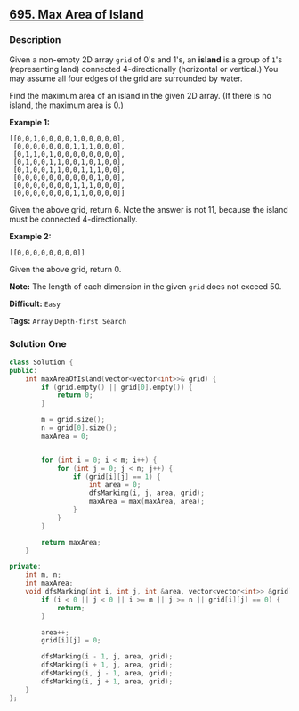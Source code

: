 ## [695. Max Area of Island](https://leetcode.com/problems/max-area-of-island/description/)

### Description

Given a non-empty 2D array `grid` of 0's and 1's, an **island** is a group of `1`'s (representing land) connected 4-directionally (horizontal or vertical.) You may assume all four edges of the grid are surrounded by water.

Find the maximum area of an island in the given 2D array. (If there is no island, the maximum area is 0.)

**Example 1:**

```
[[0,0,1,0,0,0,0,1,0,0,0,0,0],
 [0,0,0,0,0,0,0,1,1,1,0,0,0],
 [0,1,1,0,1,0,0,0,0,0,0,0,0],
 [0,1,0,0,1,1,0,0,1,0,1,0,0],
 [0,1,0,0,1,1,0,0,1,1,1,0,0],
 [0,0,0,0,0,0,0,0,0,0,1,0,0],
 [0,0,0,0,0,0,0,1,1,1,0,0,0],
 [0,0,0,0,0,0,0,1,1,0,0,0,0]]

```

Given the above grid, return 6. Note the answer is not 11, because the island must be connected 4-directionally.

**Example 2:**

```
[[0,0,0,0,0,0,0,0]]
```

Given the above grid, return 0.

**Note:** The length of each dimension in the given `grid` does not exceed 50.

**Difficult:** `Easy`

**Tags:** `Array` `Depth-first Search`

### Solution One

```c++
class Solution {
public:
    int maxAreaOfIsland(vector<vector<int>>& grid) {
        if (grid.empty() || grid[0].empty()) {
            return 0;
        }

        m = grid.size();
        n = grid[0].size();
        maxArea = 0;


        for (int i = 0; i < m; i++) {
            for (int j = 0; j < n; j++) {
                if (grid[i][j] == 1) {
                    int area = 0;
                    dfsMarking(i, j, area, grid);
                    maxArea = max(maxArea, area);
                }
            }
        }

        return maxArea;
    }

private:
    int m, n;
    int maxArea;
    void dfsMarking(int i, int j, int &area, vector<vector<int>> &grid) {
        if (i < 0 || j < 0 || i >= m || j >= n || grid[i][j] == 0) {
            return;
        }

        area++;
        grid[i][j] = 0;

        dfsMarking(i - 1, j, area, grid);
        dfsMarking(i + 1, j, area, grid);
        dfsMarking(i, j - 1, area, grid);
        dfsMarking(i, j + 1, area, grid);
    }
};
```
